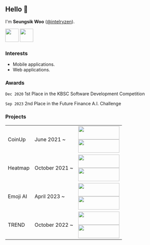 ## Hello 👋

I'm **Seungsik Woo** ([@intelryzen](https://github.com/intelryzen)).

<a href="https://seungsik.page.link/go"><img src="https://github.com/intelryzen/SD-Avatar/assets/66426612/7a691220-09ad-4cc9-8f41-985af8000983" width="42" height="42"></a>
<a href="mailto:softabledev@gmail.com"><img src="https://github.com/alexmercerind/alexmercerind/assets/28951144/8847d405-c0fd-4c23-b925-aa69c89b5eb2" width="42" height="42"></a>

### Interests

- Mobile applications.
- Web applications.
  
### **Awards**

`Dec 2020` 1st Place in the KBSC Software Development Competition

`Sep 2023` 2nd Place in the Future Finance A.I. Challenge

### Projects

<table>
  <tr>
    <td>CoinUp</td>
    <td>
      June 2021 ~
    </td>
    <td>
      <a href="https://play.google.com/store/apps/details?id=com.softable.bitalk&hl=en&gl=US"><img src="https://github.com/intelryzen/SD-Avatar/assets/66426612/f2fc70a8-e7bc-40c6-ad09-5190b9c16ae8" width="130" height="42"></a>
      <br>
      <a href="https://apps.apple.com/us/app/%EC%BD%94%EC%9D%B8%EC%97%85-%EC%B2%AD%EC%82%B0%EB%A7%B5-%EA%B3%B5%EC%A7%80%EC%95%8C%EB%A6%BC-%EA%B9%80%ED%94%84/id1564882343"><img src="https://github.com/intelryzen/SD-Avatar/assets/66426612/dcef84b9-7088-4ee9-a034-fce949e55590" width="130" height="42"></a>
    </td>
  </tr>
  <tr>
    <td>Heatmap</td>
    <td>
      October 2021 ~
    </td>
    <td>
      <a href="https://play.google.com/store/apps/details?id=com.softable.treemap&hl=en&gl=US"><img src="https://github.com/intelryzen/SD-Avatar/assets/66426612/f2fc70a8-e7bc-40c6-ad09-5190b9c16ae8" width="130" height="42"></a>
      <br>
      <a href="https://apps.apple.com/us/app/%ED%9E%88%ED%8A%B8%EB%A7%B5-%EC%A0%84%EC%84%B8%EA%B3%84-%EC%9E%90%EC%82%B0%EC%9D%84-%EB%88%88%EC%9C%BC%EB%A1%9C-%ED%99%95%EC%9D%B8%ED%95%98%EC%84%B8%EC%9A%94/id1608853761"><img src="https://github.com/intelryzen/SD-Avatar/assets/66426612/dcef84b9-7088-4ee9-a034-fce949e55590" width="130" height="42"></a>
    </td>
  </tr>
  <tr>
    <td>Emoji AI</td>
    <td>
      April 2023 ~
    </td>
    <td>
      <a href="https://play.google.com/store/apps/details?id=com.softable.emoji&hl=en-US"><img src="https://github.com/intelryzen/SD-Avatar/assets/66426612/f2fc70a8-e7bc-40c6-ad09-5190b9c16ae8" width="130" height="42"></a>
      <br>
      <a href="https://apps.apple.com/us/app/emoji-ai-chat-away-worries/id6465081943"><img src="https://github.com/intelryzen/SD-Avatar/assets/66426612/dcef84b9-7088-4ee9-a034-fce949e55590" width="130" height="42"></a>
    </td>
  </tr>
  <tr>
    <td>TREND</td>
    <td>
      October 2022 ~
    </td>
    <td>
      <a href="https://play.google.com/store/apps/details?id=com.softable.trend&hl=en-US"><img src="https://github.com/intelryzen/SD-Avatar/assets/66426612/f2fc70a8-e7bc-40c6-ad09-5190b9c16ae8" width="130" height="42"></a>
      <br>
      <a href="https://apps.apple.com/us/app/trend-realtime-trends/id1664121230"><img src="https://github.com/intelryzen/SD-Avatar/assets/66426612/dcef84b9-7088-4ee9-a034-fce949e55590" width="130" height="42"></a>
    </td>
  </tr>
</table>

<!--
**intelryzen/intelryzen** is a ✨ _special_ ✨ repository because its `README.md` (this file) appears on your GitHub profile.

Here are some ideas to get you started:

- 🔭 I’m currently working on ...
- 🌱 I’m currently learning ...
- 👯 I’m looking to collaborate on ...
- 🤔 I’m looking for help with ...
- 💬 Ask me about ...
- 📫 How to reach me: ...
- 😄 Pronouns: ...
- ⚡ Fun fact: ...
-->

